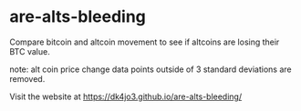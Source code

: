 # are-alts-bleeding
Compare bitcoin and altcoin movement to see if altcoins are losing their BTC value.

note: alt coin price change data points outside of 3 standard deviations are removed. 

Visit the website at https://dk4jo3.github.io/are-alts-bleeding/
